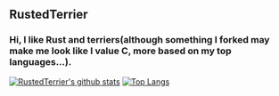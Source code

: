 ## RustedTerrier

### Hi, I like Rust and terriers(although something I forked may make me look like I value C, more based on my top languages...).

[![RustedTerrier's github stats](https://github-readme-stats.vercel.app/api?username=RustedTerrier&show_icons=true&theme=kacho_ga&count_private=true&disable_animations=true&hide_rank=true&include_all_commits=true)](https://github.com/anuraghazra/github-readme-stats)
[![Top Langs](https://github-readme-stats.vercel.app/api/top-langs/?username=RustedTerrier&theme=kacho_ga&langs_count=8&layout=compact)](https://github.com/anuraghazra/github-readme-stats)
